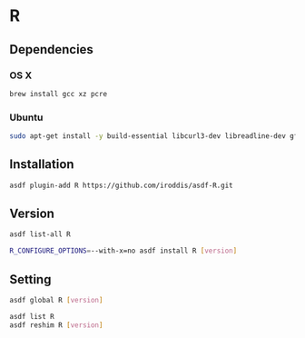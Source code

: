 # R

## Dependencies

### OS X

```sh
brew install gcc xz pcre
```

### Ubuntu

```sh
sudo apt-get install -y build-essential libcurl3-dev libreadline-dev gfortran
```

## Installation

```sh
asdf plugin-add R https://github.com/iroddis/asdf-R.git
```

## Version

```sh
asdf list-all R
```

```sh
R_CONFIGURE_OPTIONS=--with-x=no asdf install R [version]
```

## Setting

```sh
asdf global R [version]
```

```sh
asdf list R
asdf reshim R [version]
```
